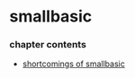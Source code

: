 ﻿
# smallbasic
### chapter contents
 
* [shortcomings of smallbasic](shortcomings_of_smallbasic.md)
